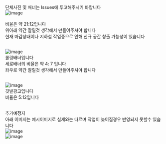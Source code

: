 

단체사진 및 배너는 Issues에 투고해주시기 바랍니다
<BR>
![image](https://github.com/user-attachments/assets/0457faa9-8316-4443-8063-cd10dd3cd4f4)
<BR>
<BR>비율은 약 21:12입니다
<BR>위아래 약간 잘릴것 생각해서 만들어주셔야 합니다
<BR>현재 마감상태이나 지하철 작업중으로 인해 신규 공간 창출 가능성이 있습니다



<BR>![image](https://github.com/user-attachments/assets/0178cfaf-035e-4d7a-8437-ed96a1d281a7)
<BR>롤링배너입니다
<BR>세로배너의 비율은 약 4: 7 입니다
<BR>좌우로 약간 잘릴것 생각해서 만들어주셔야 합니다


<BR>![image](https://github.com/user-attachments/assets/14a790c5-d598-4d89-a1d6-98a0c1063b21)
<BR>깃발광고입니다
<BR>비율은 5:12입니다


<BR>추가예정지
<BR>아래 이미지는 예시이미지로 실제와는 다르며 작업이 늦어질경우 반영되지 못할수 있습니다
<BR>![image](https://github.com/user-attachments/assets/c468baa6-74e2-4a8d-b256-46321c1dff2f)
<BR>![image](https://github.com/user-attachments/assets/63dd3d1e-5025-4361-991c-fcb8e2211ce1)

